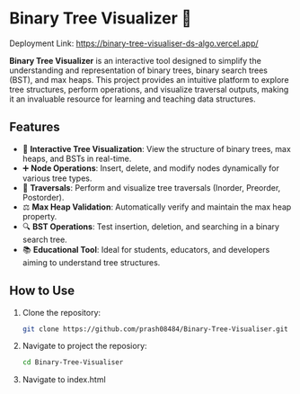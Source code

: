 # Binary Tree Visualizer 🌳
 Deployment Link: https://binary-tree-visualiser-ds-algo.vercel.app/

**Binary Tree Visualizer** is an interactive tool designed to simplify the understanding and representation of binary trees, binary search trees (BST), and max heaps. This project provides an intuitive platform to explore tree structures, perform operations, and visualize traversal outputs, making it an invaluable resource for learning and teaching data structures.

## Features
- 🌟 **Interactive Tree Visualization**: View the structure of binary trees, max heaps, and BSTs in real-time.
- ➕ **Node Operations**: Insert, delete, and modify nodes dynamically for various tree types.
- 🔄 **Traversals**: Perform and visualize tree traversals (Inorder, Preorder, Postorder).
- ⚖️ **Max Heap Validation**: Automatically verify and maintain the max heap property.
- 🔍 **BST Operations**: Test insertion, deletion, and searching in a binary search tree.
- 📚 **Educational Tool**: Ideal for students, educators, and developers aiming to understand tree structures.

## How to Use
1. Clone the repository:
   ```bash
   git clone https://github.com/prash08484/Binary-Tree-Visualiser.git
2. Navigate to project the reposiory:
   ```bash
   cd Binary-Tree-Visualiser   
3.  Navigate to index.html
